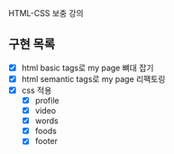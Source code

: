 HTML-CSS 보충 강의

## 구현 목록
- [X] html basic tags로 my page 뼈대 잡기
- [X] html semantic tags로 my page 리팩토링
- [X] css 적용
  - [X] profile
  - [X] video
  - [X] words
  - [X] foods
  - [X] footer
